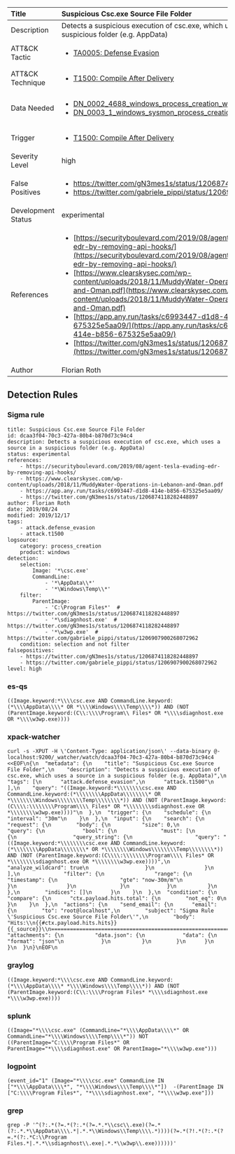 | Title                | Suspicious Csc.exe Source File Folder                                                                                                                                                 |
|:---------------------|:------------------------------------------------------------------------------------------------------------------------------------------------------------|
| Description          | Detects a suspicious execution of csc.exe, which uses a source in a suspicious folder (e.g. AppData)                                                                                                                                           |
| ATT&amp;CK Tactic    |  <ul><li>[TA0005: Defense Evasion](https://attack.mitre.org/tactics/TA0005)</li></ul>  |
| ATT&amp;CK Technique | <ul><li>[T1500: Compile After Delivery](https://attack.mitre.org/techniques/T1500)</li></ul>  |
| Data Needed          | <ul><li>[DN_0002_4688_windows_process_creation_with_commandline](../Data_Needed/DN_0002_4688_windows_process_creation_with_commandline.md)</li><li>[DN_0003_1_windows_sysmon_process_creation](../Data_Needed/DN_0003_1_windows_sysmon_process_creation.md)</li></ul>  |
| Trigger              | <ul><li>[T1500: Compile After Delivery](../Triggers/T1500.md)</li></ul>  |
| Severity Level       | high |
| False Positives      | <ul><li>https://twitter.com/gN3mes1s/status/1206874118282448897</li><li>https://twitter.com/gabriele_pippi/status/1206907900268072962</li></ul>  |
| Development Status   | experimental |
| References           | <ul><li>[https://securityboulevard.com/2019/08/agent-tesla-evading-edr-by-removing-api-hooks/](https://securityboulevard.com/2019/08/agent-tesla-evading-edr-by-removing-api-hooks/)</li><li>[https://www.clearskysec.com/wp-content/uploads/2018/11/MuddyWater-Operations-in-Lebanon-and-Oman.pdf](https://www.clearskysec.com/wp-content/uploads/2018/11/MuddyWater-Operations-in-Lebanon-and-Oman.pdf)</li><li>[https://app.any.run/tasks/c6993447-d1d8-414e-b856-675325e5aa09/](https://app.any.run/tasks/c6993447-d1d8-414e-b856-675325e5aa09/)</li><li>[https://twitter.com/gN3mes1s/status/1206874118282448897](https://twitter.com/gN3mes1s/status/1206874118282448897)</li></ul>  |
| Author               | Florian Roth |


## Detection Rules

### Sigma rule

```
title: Suspicious Csc.exe Source File Folder
id: dcaa3f04-70c3-427a-80b4-b870d73c94c4
description: Detects a suspicious execution of csc.exe, which uses a source in a suspicious folder (e.g. AppData)
status: experimental
references:
    - https://securityboulevard.com/2019/08/agent-tesla-evading-edr-by-removing-api-hooks/
    - https://www.clearskysec.com/wp-content/uploads/2018/11/MuddyWater-Operations-in-Lebanon-and-Oman.pdf
    - https://app.any.run/tasks/c6993447-d1d8-414e-b856-675325e5aa09/
    - https://twitter.com/gN3mes1s/status/1206874118282448897
author: Florian Roth
date: 2019/08/24
modified: 2019/12/17
tags:
    - attack.defense_evasion
    - attack.t1500
logsource:
    category: process_creation
    product: windows
detection:
    selection:
        Image: '*\csc.exe'
        CommandLine: 
            - '*\AppData\\*'
            - '*\Windows\Temp\\*'
    filter:
        ParentImage: 
            - 'C:\Program Files*'  # https://twitter.com/gN3mes1s/status/1206874118282448897
            - '*\sdiagnhost.exe'  # https://twitter.com/gN3mes1s/status/1206874118282448897
            - '*\w3wp.exe'  # https://twitter.com/gabriele_pippi/status/1206907900268072962
    condition: selection and not filter
falsepositives:
    - https://twitter.com/gN3mes1s/status/1206874118282448897
    - https://twitter.com/gabriele_pippi/status/1206907900268072962
level: high

```





### es-qs
    
```
((Image.keyword:*\\\\csc.exe AND CommandLine.keyword:(*\\\\AppData\\\\* OR *\\\\Windows\\\\Temp\\\\*)) AND (NOT (ParentImage.keyword:(C\\:\\\\Program\\ Files* OR *\\\\sdiagnhost.exe OR *\\\\w3wp.exe))))
```


### xpack-watcher
    
```
curl -s -XPUT -H \'Content-Type: application/json\' --data-binary @- localhost:9200/_watcher/watch/dcaa3f04-70c3-427a-80b4-b870d73c94c4 <<EOF\n{\n  "metadata": {\n    "title": "Suspicious Csc.exe Source File Folder",\n    "description": "Detects a suspicious execution of csc.exe, which uses a source in a suspicious folder (e.g. AppData)",\n    "tags": [\n      "attack.defense_evasion",\n      "attack.t1500"\n    ],\n    "query": "((Image.keyword:*\\\\\\\\csc.exe AND CommandLine.keyword:(*\\\\\\\\AppData\\\\\\\\* OR *\\\\\\\\Windows\\\\\\\\Temp\\\\\\\\*)) AND (NOT (ParentImage.keyword:(C\\\\:\\\\\\\\Program\\\\ Files* OR *\\\\\\\\sdiagnhost.exe OR *\\\\\\\\w3wp.exe))))"\n  },\n  "trigger": {\n    "schedule": {\n      "interval": "30m"\n    }\n  },\n  "input": {\n    "search": {\n      "request": {\n        "body": {\n          "size": 0,\n          "query": {\n            "bool": {\n              "must": [\n                {\n                  "query_string": {\n                    "query": "((Image.keyword:*\\\\\\\\csc.exe AND CommandLine.keyword:(*\\\\\\\\AppData\\\\\\\\* OR *\\\\\\\\Windows\\\\\\\\Temp\\\\\\\\*)) AND (NOT (ParentImage.keyword:(C\\\\:\\\\\\\\Program\\\\ Files* OR *\\\\\\\\sdiagnhost.exe OR *\\\\\\\\w3wp.exe))))",\n                    "analyze_wildcard": true\n                  }\n                }\n              ],\n              "filter": {\n                "range": {\n                  "timestamp": {\n                    "gte": "now-30m/m"\n                  }\n                }\n              }\n            }\n          }\n        },\n        "indices": []\n      }\n    }\n  },\n  "condition": {\n    "compare": {\n      "ctx.payload.hits.total": {\n        "not_eq": 0\n      }\n    }\n  },\n  "actions": {\n    "send_email": {\n      "email": {\n        "to": "root@localhost",\n        "subject": "Sigma Rule \'Suspicious Csc.exe Source File Folder\'",\n        "body": "Hits:\\n{{#ctx.payload.hits.hits}}{{_source}}\\n================================================================================\\n{{/ctx.payload.hits.hits}}",\n        "attachments": {\n          "data.json": {\n            "data": {\n              "format": "json"\n            }\n          }\n        }\n      }\n    }\n  }\n}\nEOF\n
```


### graylog
    
```
((Image.keyword:*\\\\csc.exe AND CommandLine.keyword:(*\\\\AppData\\\\* *\\\\Windows\\\\Temp\\\\*)) AND (NOT (ParentImage.keyword:(C\\:\\\\Program Files* *\\\\sdiagnhost.exe *\\\\w3wp.exe))))
```


### splunk
    
```
((Image="*\\\\csc.exe" (CommandLine="*\\\\AppData\\\\*" OR CommandLine="*\\\\Windows\\\\Temp\\\\*")) NOT ((ParentImage="C:\\\\Program Files*" OR ParentImage="*\\\\sdiagnhost.exe" OR ParentImage="*\\\\w3wp.exe")))
```


### logpoint
    
```
(event_id="1" (Image="*\\\\csc.exe" CommandLine IN ["*\\\\AppData\\\\*", "*\\\\Windows\\\\Temp\\\\*"])  -(ParentImage IN ["C:\\\\Program Files*", "*\\\\sdiagnhost.exe", "*\\\\w3wp.exe"]))
```


### grep
    
```
grep -P '^(?:.*(?=.*(?:.*(?=.*.*\\csc\\.exe)(?=.*(?:.*.*\\AppData\\\\.*|.*.*\\Windows\\Temp\\\\.*))))(?=.*(?!.*(?:.*(?=.*(?:.*C:\\Program Files.*|.*.*\\sdiagnhost\\.exe|.*.*\\w3wp\\.exe))))))'
```



